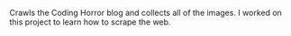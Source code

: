 Crawls the Coding Horror blog and collects all of the images. I worked on this project to learn how to scrape the web.
